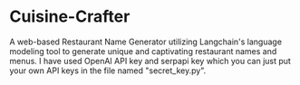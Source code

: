 # Cuisine-Crafter
A web-based Restaurant Name Generator utilizing Langchain's language modeling tool to generate unique and captivating restaurant names and menus. 
I have used OpenAI API key and serpapi key which you can just put your own API keys in the file named "secret_key.py".
